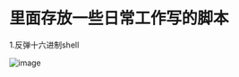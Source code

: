 # 里面存放一些日常工作写的脚本
1.反弹十六进制shell

![image](https://user-images.githubusercontent.com/46781023/162383844-7514d48d-7193-4793-a401-0df51d316540.png)
